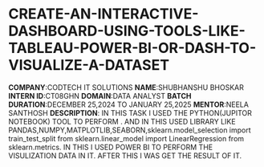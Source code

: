 # CREATE-AN-INTERACTIVE-DASHBOARD-USING-TOOLS-LIKE-TABLEAU-POWER-BI-OR-DASH-TO-VISUALIZE-A-DATASET
**COMPANY**:CODTECH IT SOLUTIONS
**NAME**:SHUBHANSHU BHOSKAR
**INTERN ID**:CT08GHN
**DOMAIN**:DATA ANALYST
**BATCH DURATION**:DECEMBER 25,2024 TO JANUARY 25,2025
**MENTOR**:NEELA SANTHOSH
**DESCRIPTION**: IN THIS TASK I USED THE PYTHON(JUPITOR NOTEBOOK) TOOL TO PERFORM .
                 AND IN THIS USED LIBRARY LIKE PANDAS,NUMPY,MATPLOTLIB,SEABORN,sklearn.model_selection
                 import train_test_split 
                 from sklearn.linear_model import LinearRegression 
                 from sklearn.metrics.
                 IN THIS I USED POWER BI TO PERFORM THE VISULIZATION DATA IN IT.
                 AFTER THIS I WAS GET THE RESULT OF IT.
